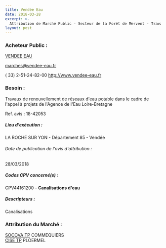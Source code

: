 ```yaml
---
title: Vendée Eau
date: 2018-03-28
excerpt: >-
  Attribution de Marché Public - Secteur de la Forêt de Mervent - Travaux de renouvellement de réseaux d'eau potable dans le cadre de l'appel à projets de l'Agence de l'Eau Loire-Bretagne.
layout: post
---
```


### Acheteur Public : 
<a href="/acheteur-138/siren-258500222"> VENDEE EAU</a><br/>



marches@vendee-eau.fr

( 33) 2-51-24-82-00
http://www.vendee-eau.fr
### Besoin :

Travaux de renouvellement de réseaux d'eau potable dans le cadre de l'appel à projets de l'Agence de l'Eau Loire-Bretagne

Ref. avis : 18-42053


##### Lieu d'exécution :

LA ROCHE SUR YON - Département 85 - Vendée

###### Date de publication de l'avis d'attribution : 
28/03/2018

##### Codes CPV concerné(s) :
CPV44161200 - **Canalisations d'eau** <br/>

##### Descripteurs :
Canalisations <br/>

### Attribution du Marché :
<a href="/entreprise-546/siren-318571700"> SOCOVA TP</a>      COMMEQUIERS <br/>
<a href="/entreprise-559/siren-428561740"> CISE TP</a>      PLOERMEL <br/>
